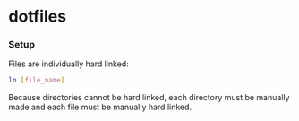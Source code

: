 # dotfiles

### Setup

Files are individually hard linked:

```sh
ln [file_name]
```

Because directories cannot be hard linked, each directory must be manually made and each file must be manually hard linked.
